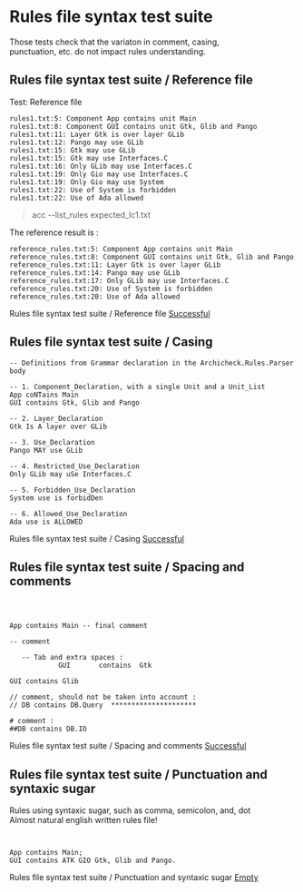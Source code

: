 
# Rules file syntax test suite



 Those tests check that the variaton in comment, casing,  
 punctuation, etc. do not impact rules understanding.  


##  Rules file syntax test suite / Reference file

  Test: Reference file  

```  
rules1.txt:5: Component App contains unit Main
rules1.txt:8: Component GUI contains unit Gtk, Glib and Pango
rules1.txt:11: Layer Gtk is over layer GLib
rules1.txt:12: Pango may use GLib
rules1.txt:15: Gtk may use GLib
rules1.txt:15: Gtk may use Interfaces.C
rules1.txt:16: Only GLib may use Interfaces.C
rules1.txt:19: Only Gio may use Interfaces.C
rules1.txt:19: Only Gio may use System
rules1.txt:22: Use of System is forbidden
rules1.txt:22: Use of Ada allowed 
```  

  > acc --list_rules expected_lc1.txt  

  The reference result is :  

```  
reference_rules.txt:5: Component App contains unit Main
reference_rules.txt:8: Component GUI contains unit Gtk, Glib and Pango
reference_rules.txt:11: Layer Gtk is over layer GLib
reference_rules.txt:14: Pango may use GLib
reference_rules.txt:17: Only GLib may use Interfaces.C
reference_rules.txt:20: Use of System is forbidden
reference_rules.txt:20: Use of Ada allowed 
```  


Rules file syntax test suite / Reference file [Successful](tests_status.md#successful)

##  Rules file syntax test suite / Casing


```  
-- Definitions from Grammar declaration in the Archicheck.Rules.Parser body

-- 1. Component_Declaration, with a single Unit and a Unit_List
App coNTains Main
GUI contains Gtk, Glib and Pango

-- 2. Layer_Declaration
Gtk Is A layer over GLib

-- 3. Use_Declaration
Pango MAY use GLib

-- 4. Restricted_Use_Declaration
Only GLib may uSe Interfaces.C

-- 5. Forbidden_Use_Declaration
System use is forbidDen

-- 6. Allowed_Use_Declaration
Ada use is ALLOWED
```  


Rules file syntax test suite / Casing [Successful](tests_status.md#successful)

##  Rules file syntax test suite / Spacing and comments


```  



App contains Main -- final comment

-- comment

   -- Tab and extra spaces :
			GUI       contains 	Gtk
			
GUI contains Glib

// comment, should not be taken into account :
// DB contains DB.Query  *********************

# comment : 
##DB contains DB.IO 
```  


Rules file syntax test suite / Spacing and comments [Successful](tests_status.md#successful)

##  Rules file syntax test suite / Punctuation and syntaxic sugar

  Rules using syntaxic sugar, such as comma, semicolon, and, dot  
  Almost natural english written rules file!  

```  


App contains Main;
GUI contains ATK GIO Gtk, Glib and Pango.

```  


Rules file syntax test suite / Punctuation and syntaxic sugar [Empty](tests_status.md#empty)
